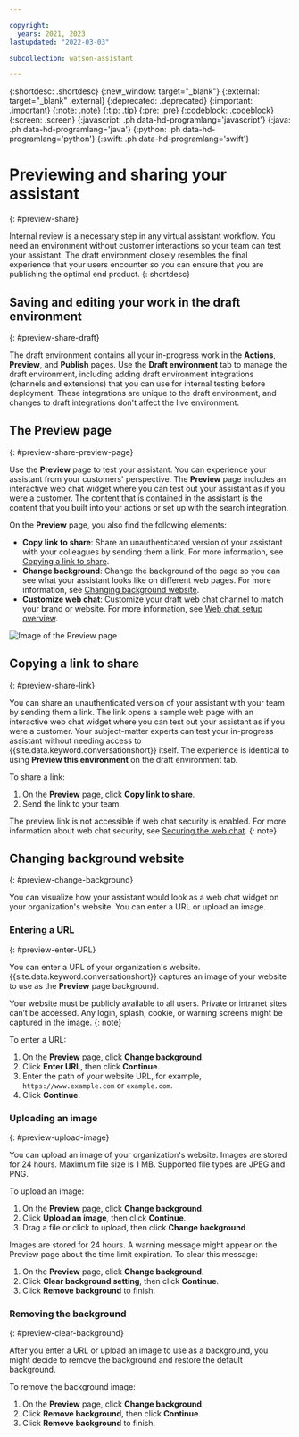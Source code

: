 ```yaml
---

copyright:
  years: 2021, 2023
lastupdated: "2022-03-03"

subcollection: watson-assistant

---
```


{:shortdesc: .shortdesc}
{:new_window: target="_blank"}
{:external: target="_blank" .external}
{:deprecated: .deprecated}
{:important: .important}
{:note: .note}
{:tip: .tip}
{:pre: .pre}
{:codeblock: .codeblock}
{:screen: .screen}
{:javascript: .ph data-hd-programlang='javascript'}
{:java: .ph data-hd-programlang='java'}
{:python: .ph data-hd-programlang='python'}
{:swift: .ph data-hd-programlang='swift'}



# Previewing and sharing your assistant
{: #preview-share}

Internal review is a necessary step in any virtual assistant workflow. You need an environment without customer interactions so your team can test your assistant. The draft environment closely resembles the final experience that your users encounter so you can ensure that you are publishing the optimal end product.
{: shortdesc}

## Saving and editing your work in the draft environment
{: #preview-share-draft}

The draft environment contains all your in-progress work in the **Actions**, **Preview**, and **Publish** pages. Use the **Draft environment** tab to manage the draft environment, including adding draft environment integrations (channels and extensions) that you can use for internal testing before deployment. These integrations are unique to the draft environment, and changes to draft integrations don't affect the live environment.

## The Preview page
{: #preview-share-preview-page}

Use the **Preview** page to test your assistant. You can experience your assistant from your customers' perspective. The **Preview** page includes an interactive web chat widget where you can test out your assistant as if you were a customer. The content that is contained in the assistant is the content that you built into your actions or set up with the search integration. 

On the **Preview** page, you also find the following elements:
- **Copy link to share**: Share an unauthenticated version of your assistant with your colleagues by sending them a link. For more information, see [Copying a link to share](#preview-share-link).
- **Change background**: Change the background of the page so you can see what your assistant looks like on different web pages. For more information, see [Changing background website](#preview-change-background).
- **Customize web chat**: Customize your draft web chat channel to match your brand or website. For more information, see [Web chat setup overview](/docs/watson-assistant?topic=watson-assistant-web-chat-config).

![Image of the Preview page](images/preview-page.png)

## Copying a link to share
{: #preview-share-link}

You can share an unauthenticated version of your assistant with your team by sending them a link. The link opens a sample web page with an interactive web chat widget where you can test out your assistant as if you were a customer. Your subject-matter experts can test your in-progress assistant without needing access to {{site.data.keyword.conversationshort}} itself. The experience is identical to using **Preview this environment** on the draft environment tab.

To share a link:
1. On the **Preview** page, click **Copy link to share**.
1. Send the link to your team.

The preview link is not accessible if web chat security is enabled. For more information about web chat security, see [Securing the web chat](/docs/watson-assistant?topic=watson-assistant-web-chat-security).
{: note}

## Changing background website
{: #preview-change-background}

You can visualize how your assistant would look as a web chat widget on your organization's website. You can enter a URL or upload an image.

### Entering a URL
{: #preview-enter-URL}

You can enter a URL of your organization's website. {{site.data.keyword.conversationshort}} captures an image of your website to use as the **Preview** page background. 

Your website must be publicly available to all users. Private or intranet sites can’t be accessed. Any login, splash, cookie, or warning screens might be captured in the image.
{: note}

To enter a URL:

1. On the **Preview** page, click **Change background**. 
1. Click **Enter URL**, then click **Continue**.
1. Enter the path of your website URL, for example, `https://www.example.com` or `example.com`.
1. Click **Continue**.

### Uploading an image
{: #preview-upload-image}

You can upload an image of your organization's website. Images are stored for 24 hours. Maximum file size is 1 MB. Supported file types are JPEG and PNG.

To upload an image:

1. On the **Preview** page, click **Change background**. 
1. Click **Upload an image**, then click **Continue**.
1. Drag a file or click to upload, then click **Change background**.

Images are stored for 24 hours. A warning message might appear on the Preview page about the time limit expiration. To clear this message:

1. On the **Preview** page, click **Change background**. 
1. Click **Clear background setting**, then click **Continue**.
1. Click **Remove background** to finish.

### Removing the background
{: #preview-clear-background}

After you enter a URL or upload an image to use as a background, you might decide to remove the background and restore the default background.

To remove the background image:

1. On the **Preview** page, click **Change background**. 
1. Click **Remove background**, then click **Continue**.
1. Click **Remove background** to finish.


